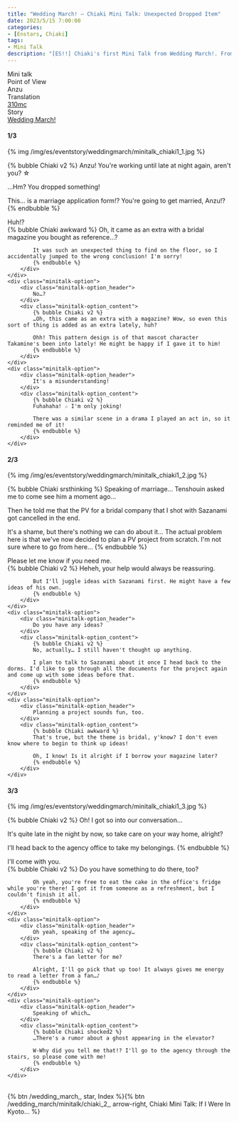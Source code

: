 ```yaml
---
title: "Wedding March! – Chiaki Mini Talk: Unexpected Dropped Item"
date: 2023/5/15 7:00:00
categories:
- [Enstars, Chiaki]
tags:
- Mini Talk
description: "[ES!!] Chiaki's first Mini Talk from Wedding March!. From Anzu's POV."
---
```

<div class="three-wrapper" style="--storyColor:#965e7d;--storyColor-rgb:150,94,125;--storyColor-h:326.8;--storyColor-s: 23%;--storyColor-l:47.8%;">
    <div class="info-area">
        <div class="info">
            <div class="info-item characters">
                <div class="label">
                    Mini talk
                </div>
                <div class="value">
								<a href="/categories/Enstars/Chiaki" character="Chiaki"></a>
                </div>
            </div>
            <div class="info-item one">
                <div class="label">
                    Point of View
                </div>
                <div class="value">
                    Anzu
                </div>
            </div>
            <div class="info-item two">
                <div class="label">
                    Translation
                </div>
                <div class="value">
                    <a href="/about">310mc</a>
                </div>
            </div>
            <div class="info-item three">
                <div class="label">
                   Story
                </div>
                <div class="value">
                    <a href="/wedding_march">Wedding March!</a>
                </div>
            </div>
        </div>
    </div>
</div>

<!-- more -->

#### <div mt="rare"></div> 1/3

{% img /img/es/eventstory/weddingmarch/minitalk_chiaki1_1.jpg %}

{% bubble Chiaki v2 %}
Anzu! You're working until late at night again, aren't you? ☆

…Hm? You dropped something!

This… is a marriage application form!? You're going to get married, Anzu!?
{% endbubble %}

<div class="minitalk" character="Anzu">
    <div class="minitalk-option">
        <div class="minitalk-option_header">
            Huh!?
        </div>
        <div class="minitalk-option_content">
            {% bubble Chiaki awkward %}
            Oh, it came as an extra with a bridal magazine you bought as reference…?

            It was such an unexpected thing to find on the floor, so I accidentally jumped to the wrong conclusion! I'm sorry!
			{% endbubble %}
        </div>
    </div>
    <div class="minitalk-option">
        <div class="minitalk-option_header">
            No…?
        </div>
        <div class="minitalk-option_content">
            {% bubble Chiaki v2 %}
            …Oh, this came as an extra with a magazine? Wow, so even this sort of thing is added as an extra lately, huh?

            Ohh! This pattern design is of that mascot character Takamine's been into lately! He might be happy if I gave it to him!
			{% endbubble %}
        </div>
    </div>
    <div class="minitalk-option">
        <div class="minitalk-option_header">
            It's a misunderstanding!
        </div>
        <div class="minitalk-option_content">
            {% bubble Chiaki v2 %}
            Fuhahaha! ☆ I'm only joking!

            There was a similar scene in a drama I played an act in, so it reminded me of it!
			{% endbubble %}
        </div>
    </div>
</div>

#### <div mt="rare"></div> 2/3

{% img /img/es/eventstory/weddingmarch/minitalk_chiaki1_2.jpg %}

{% bubble Chiaki srsthinking %}
Speaking of marriage… Tenshouin asked me to come see him a moment ago…

Then he told me that the PV for a bridal company that I shot with Sazanami got cancelled in the end.

It's a shame, but there's nothing we can do about it… The actual problem here is that we've now decided to plan a PV project from scratch. I'm not sure where to go from here…
{% endbubble %}

<div class="minitalk" character="Anzu">
    <div class="minitalk-option">
        <div class="minitalk-option_header">
            Please let me know if you need me.
        </div>
        <div class="minitalk-option_content">
            {% bubble Chiaki v2 %}
            Heheh, your help would always be reassuring.

            But I'll juggle ideas with Sazanami first. He might have a few ideas of his own.
			{% endbubble %}
        </div>
    </div>
    <div class="minitalk-option">
        <div class="minitalk-option_header">
            Do you have any ideas?
        </div>
        <div class="minitalk-option_content">
            {% bubble Chiaki v2 %}
            No, actually… I still haven't thought up anything.

            I plan to talk to Sazanami about it once I head back to the dorms. I'd like to go through all the documents for the project again and come up with some ideas before that.
			{% endbubble %}
        </div>
    </div>
    <div class="minitalk-option">
        <div class="minitalk-option_header">
            Planning a project sounds fun, too.
        </div>
        <div class="minitalk-option_content">
            {% bubble Chiaki awkward %}
            That's true, but the theme is bridal, y'know? I don't even know where to begin to think up ideas!

            Oh, I know! Is it alright if I borrow your magazine later?
			{% endbubble %}
        </div>
    </div>
</div>

#### <div mt="rare"></div> 3/3

{% img /img/es/eventstory/weddingmarch/minitalk_chiaki1_3.jpg %}

{% bubble Chiaki v2 %}
Oh! I got so into our conversation…

It's quite late in the night by now, so take care on your way home, alright?

I'll head back to the agency office to take my belongings.
{% endbubble %}

<div class="minitalk" character="Anzu">
    <div class="minitalk-option">
        <div class="minitalk-option_header">
          I'll come with you.
        </div>
        <div class="minitalk-option_content">
            {% bubble Chiaki v2 %}
            Do you have something to do there, too?

            Oh yeah, you're free to eat the cake in the office's fridge while you're there! I got it from someone as a refreshment, but I couldn't finish it all.
			{% endbubble %}
        </div>
    </div>
    <div class="minitalk-option">
        <div class="minitalk-option_header">
            Oh yeah, speaking of the agency…
        </div>
        <div class="minitalk-option_content">
            {% bubble Chiaki v2 %}
            There's a fan letter for me?

            Alright, I'll go pick that up too! It always gives me energy to read a letter from a fan…♪
			{% endbubble %}
        </div>
    </div>
    <div class="minitalk-option">
        <div class="minitalk-option_header">
            Speaking of which…
        </div>
        <div class="minitalk-option_content">
            {% bubble Chiaki shocked2 %}
            …There's a rumor about a ghost appearing in the elevator?

            W-Why did you tell me that!? I'll go to the agency through the stairs, so please come with me!
			{% endbubble %}
        </div>
    </div>
</div>
<br>
<div toc>{% btn /wedding_march,, star, Index %}{% btn /wedding_march/minitalk/chiaki_2,, arrow-right, Chiaki Mini Talk: If I Were In Kyoto… %}</div>
